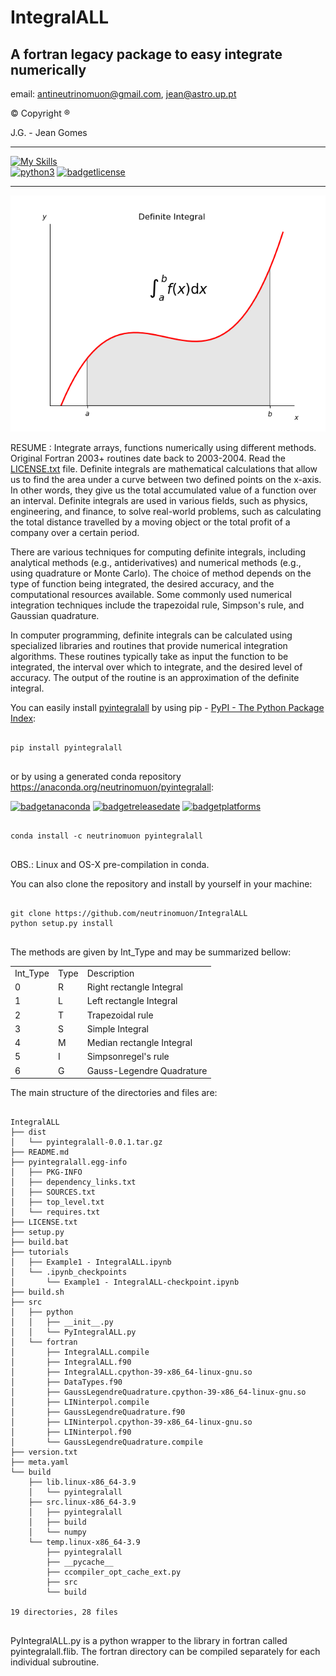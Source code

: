 # IntegralALL
##  A fortran legacy package to easy integrate numerically
email: antineutrinomuon@gmail.com, jean@astro.up.pt

© Copyright ®

J.G. - Jean Gomes

<hr>

[![My Skills](https://skillicons.dev/icons?i=python,fortran,c,numpy&theme=light)](https://skillicons.dev)<br>
[![python3](https://img.shields.io/pypi/pyversions/pyintegralall)](https://img.shields.io/pypi/pyversions/pyintegralall)
[![badgetlicense](https://anaconda.org/neutrinomuon/pyintegralall/badges/license.svg)](https://anaconda.org/neutrinomuon/pyintegralall/badges/license.svg)

<hr>

<img src='tutorials/Definite_Integral.png'>

RESUME : Integrate arrays, functions numerically using different
methods. Original Fortran 2003+ routines date back to 2003-2004. Read the
<a href='https://github.com/neutrinomuon/IntegralALL/blob/main/LICENSE.txt'>LICENSE.txt</a> file. Definite integrals are mathematical calculations that allow
us to find the area under a curve between two defined points on the x-axis. In
other words, they give us the total accumulated value of a function over an
interval. Definite integrals are used in various fields, such as physics,
engineering, and finance, to solve real-world problems, such as calculating
the total distance travelled by a moving object or the total profit of a
company over a certain period.

There are various techniques for computing definite integrals, including
analytical methods (e.g., antiderivatives) and numerical methods (e.g., using
quadrature or Monte Carlo). The choice of method depends on the type of
function being integrated, the desired accuracy, and the computational
resources available. Some commonly used numerical integration techniques
include the trapezoidal rule, Simpson's rule, and Gaussian quadrature.

In computer programming, definite integrals can be calculated using
specialized libraries and routines that provide numerical integration
algorithms. These routines typically take as input the function to be
integrated, the interval over which to integrate, and the desired level of
accuracy. The output of the routine is an approximation of the definite
integral.

You can easily install <a href=https://pypi.org/project/pyintegralall/>pyintegralall</a> by using pip - <a href='https://pypi.org/'>PyPI - The Python Package Index</a>:
<pre>
<code>
pip install pyintegralall
</code>
</pre>
or by using a generated conda repository <a href='https://anaconda.org/neutrinomuon/pyintegralall'>https://anaconda.org/neutrinomuon/pyintegralall</a>:

[![badgetanaconda](https://anaconda.org/neutrinomuon/pyintegralall/badges/version.svg)](https://anaconda.org/neutrinomuon/pyintegralall/badges/version.svg)
[![badgetreleasedate](https://anaconda.org/neutrinomuon/pyintegralall/badges/latest_release_date.svg)](https://anaconda.org/neutrinomuon/pyintegralall/badges/latest_release_date.svg)
[![badgetplatforms](https://anaconda.org/neutrinomuon/pyintegralall/badges/platforms.svg
)](https://anaconda.org/neutrinomuon/pyintegralall/badges/platforms.svg)
<pre>
<code>
conda install -c neutrinomuon pyintegralall
</code>
</pre>
OBS.: Linux and OS-X pre-compilation in conda.

You can also clone the repository and install by yourself in your machine:
<pre>
<code>
git clone https://github.com/neutrinomuon/IntegralALL
python setup.py install
</code>
</pre>

The methods are given by Int_Type and may be summarized bellow:

<table>
<tr><td>Int_Type</td><td>Type</td><td>Description</td></tr>
<tr><td>0<td>R</td><td>Right rectangle Integral  </td></tr>
<tr><td>1<td>L</td><td>Left rectangle Integral   </td></tr>
<tr><td>2<td>T</td><td>Trapezoidal rule          </td></tr>
<tr><td>3<td>S</td><td>Simple Integral           </td></tr>
<tr><td>4<td>M</td><td>Median rectangle Integral </td></tr>
<tr><td>5<td>I</td><td>Simpsonregel's rule       </td></tr>
<tr><td>6<td>G</td><td>Gauss-Legendre Quadrature </td></tr>
</table>

The main structure of the directories and files are:

<pre>
<code>
IntegralALL
├── dist
│   └── pyintegralall-0.0.1.tar.gz
├── README.md
├── pyintegralall.egg-info
│   ├── PKG-INFO
│   ├── dependency_links.txt
│   ├── SOURCES.txt
│   ├── top_level.txt
│   └── requires.txt
├── LICENSE.txt
├── setup.py
├── build.bat
├── tutorials
│   ├── Example1 - IntegralALL.ipynb
│   └── .ipynb_checkpoints
│       └── Example1 - IntegralALL-checkpoint.ipynb
├── build.sh
├── src
│   ├── python
│   │   ├── __init__.py
│   │   └── PyIntegralALL.py
│   └── fortran
│       ├── IntegralALL.compile
│       ├── IntegralALL.f90
│       ├── IntegralALL.cpython-39-x86_64-linux-gnu.so
│       ├── DataTypes.f90
│       ├── GaussLegendreQuadrature.cpython-39-x86_64-linux-gnu.so
│       ├── LINinterpol.compile
│       ├── GaussLegendreQuadrature.f90
│       ├── LINinterpol.cpython-39-x86_64-linux-gnu.so
│       ├── LINinterpol.f90
│       └── GaussLegendreQuadrature.compile
├── version.txt
├── meta.yaml
└── build
    ├── lib.linux-x86_64-3.9
    │   └── pyintegralall
    ├── src.linux-x86_64-3.9
    │   ├── pyintegralall
    │   ├── build
    │   └── numpy
    └── temp.linux-x86_64-3.9
        ├── pyintegralall
        ├── __pycache__
        ├── ccompiler_opt_cache_ext.py
        ├── src
        └── build

19 directories, 28 files
</code>
</pre>

PyIntegralALL.py is a python wrapper to the library in fortran called
pyintegralall.flib. The fortran directory can be compiled separately for each
individual subroutine.
